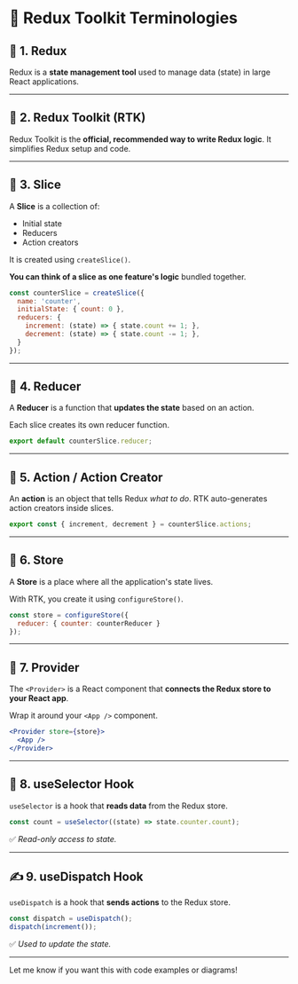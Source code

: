 # 📘 Redux Toolkit Terminologies

## 🧠 1. Redux

Redux is a **state management tool** used to manage data (state) in large React applications.

---

## 🧠 2. Redux Toolkit (RTK)

Redux Toolkit is the **official, recommended way to write Redux logic**. It simplifies Redux setup and code.

---

## 🧩 3. Slice

A **Slice** is a collection of:

* Initial state
* Reducers
* Action creators

It is created using `createSlice()`.

**You can think of a slice as one feature's logic** bundled together.

```js
const counterSlice = createSlice({
  name: 'counter',
  initialState: { count: 0 },
  reducers: {
    increment: (state) => { state.count += 1; },
    decrement: (state) => { state.count -= 1; },
  }
});
```

---

## 🔧 4. Reducer

A **Reducer** is a function that **updates the state** based on an action.

Each slice creates its own reducer function.

```js
export default counterSlice.reducer;
```

---

## 🎯 5. Action / Action Creator

An **action** is an object that tells Redux *what to do*. RTK auto-generates action creators inside slices.

```js
export const { increment, decrement } = counterSlice.actions;
```

---

## 🧰 6. Store

A **Store** is a place where all the application's state lives.

With RTK, you create it using `configureStore()`.

```js
const store = configureStore({
  reducer: { counter: counterReducer }
});
```

---

## 🔗 7. Provider

The `<Provider>` is a React component that **connects the Redux store to your React app**.

Wrap it around your `<App />` component.

```jsx
<Provider store={store}>
  <App />
</Provider>
```

---

## 🧲 8. useSelector Hook

`useSelector` is a hook that **reads data** from the Redux store.

```js
const count = useSelector((state) => state.counter.count);
```

✅ *Read-only access to state.*

---

## ✍️ 9. useDispatch Hook

`useDispatch` is a hook that **sends actions** to the Redux store.

```js
const dispatch = useDispatch();
dispatch(increment());
```

✅ *Used to update the state.*

---

Let me know if you want this with code examples or diagrams!
